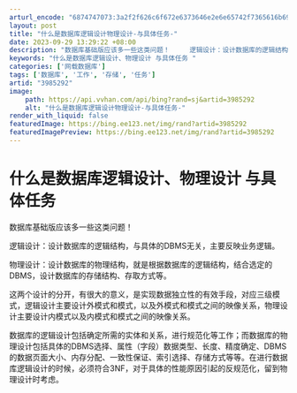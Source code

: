 ```yaml
---
arturl_encode: "6874747073:3a2f2f626c6f672e6373646e2e6e65742f7365616b696e6777:792f61727469636c652f64657461696c732f33393835323932"
layout: post
title: "什么是数据库逻辑设计物理设计-与具体任务-"
date: 2023-09-29 13:29:22 +08:00
description: "数据库基础版应该多一些这类问题！     逻辑设计：设计数据库的逻辑结构，与具体的DBMS无关，主要"
keywords: "什么是数据库逻辑设计、物理设计 与具体任务 "
categories: ['网载数据库']
tags: ['数据库', '工作', '存储', '任务']
artid: "3985292"
image:
    path: https://api.vvhan.com/api/bing?rand=sj&artid=3985292
    alt: "什么是数据库逻辑设计物理设计-与具体任务-"
render_with_liquid: false
featuredImage: https://bing.ee123.net/img/rand?artid=3985292
featuredImagePreview: https://bing.ee123.net/img/rand?artid=3985292
---
```


# 什么是数据库逻辑设计、物理设计 与具体任务

数据库基础版应该多一些这类问题！
  
逻辑设计：设计数据库的逻辑结构，与具体的DBMS无关，主要反映业务逻辑。
  
物理设计：设计数据库的物理结构，就是根据数据库的逻辑结构，结合选定的DBMS，设计数据库的存储结构、存取方式等。
  
  
这两个设计的分开，有很大的意义，是实现数据独立性的有效手段，对应三级模式，逻辑设计主要设计外模式和模式，以及外模式和模式之间的映像关系，物理设计主要设计内模式以及内模式和模式之间的映像关系。

数据库的逻辑设计包括确定所需的实体和关系，进行规范化等工作；而数据库的物理设计包括具体的DBMS选择、属性（字段）数据类型、长度、精度确定、DBMS的数据页面大小、内存分配、一致性保证、索引选择、存储方式等等。在进行数据库逻辑设计的时候，必须符合3NF，对于具体的性能原因引起的反规范化，留到物理设计时考虑。